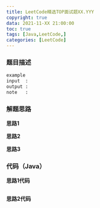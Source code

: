 ```yaml
---
title: LeetCode精选TOP面试题XX.YYY
copyright: true
data: 2021-11-XX 21:00:00
toc: true
tags: [Java,LeetCode,]
categories: [LeetCode]
---
```

### 题目描述

```bash
example
input  : 
output :
note   : 
```
<!--more-->
### 解题思路
**思路1**

**思路2**

**思路3**

### 代码（Java）
**思路1代码**
```java

```
**思路2代码**
```java

```
